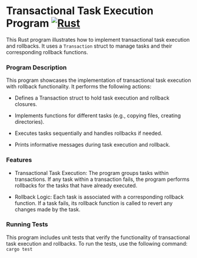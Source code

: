 # Transactional Task Execution Program [![Rust](https://github.com/stormogulen/Installer/actions/workflows/rust.yml/badge.svg)](https://github.com/stormogulen/Installer/actions/workflows/rust.yml)

This Rust program illustrates how to implement transactional task execution and rollbacks. It uses a `Transaction` struct to manage tasks and their corresponding rollback functions.

### Program Description

This program showcases the implementation of transactional task execution with rollback functionality. It performs the following actions:

- Defines a Transaction struct to hold task execution and rollback closures.

- Implements functions for different tasks (e.g., copying files, creating directories).

- Executes tasks sequentially and handles rollbacks if needed.

- Prints informative messages during task execution and rollback.

### Features

- Transactional Task Execution: The program groups tasks within transactions. If any task within a transaction fails, the program performs rollbacks for the tasks that have already executed.

- Rollback Logic: Each task is associated with a corresponding rollback function. If a task fails, its rollback function is called to revert any changes made by the task.

### Running Tests

This program includes unit tests that verify the functionality of transactional task execution and rollbacks. To run the tests, use the following command:
```cargo test```
